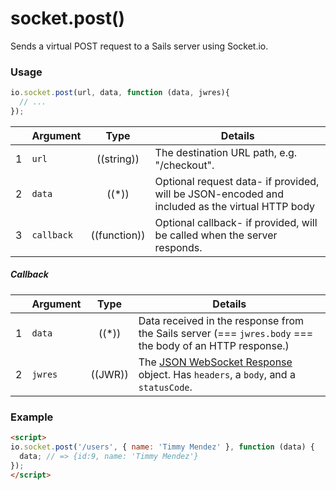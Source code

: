 # socket.post()

Sends a virtual POST request to a Sails server using Socket.io.


### Usage

```js
io.socket.post(url, data, function (data, jwres){
  // ...
});
```

|   | Argument   | Type         | Details |
|---|------------|:------------:|---------|
| 1 | `url`      | ((string))   | The destination URL path, e.g. "/checkout".
| 2 | `data`     | ((*))        | Optional request data- if provided, will be JSON-encoded and included as the virtual HTTP body
| 3 | `callback` | ((function)) | Optional callback- if provided, will be called when the server responds.

##### Callback

|   | Argument  | Type         | Details |
|---|-----------|:------------:|---------|
| 1 | `data`    | ((*))        | Data received in the response from the Sails server (=== `jwres.body` === the body of an HTTP response.)
| 2 | `jwres`   | ((JWR))      | The [JSON WebSocket Response]() object.  Has `headers`, a `body`, and a `statusCode`.


### Example

```html
<script>
io.socket.post('/users', { name: 'Timmy Mendez' }, function (data) {
  data; // => {id:9, name: 'Timmy Mendez'}
});
</script>
```


<docmeta name="uniqueID" value="socketpost175407">
<docmeta name="displayName" value="io.socket.post()">

